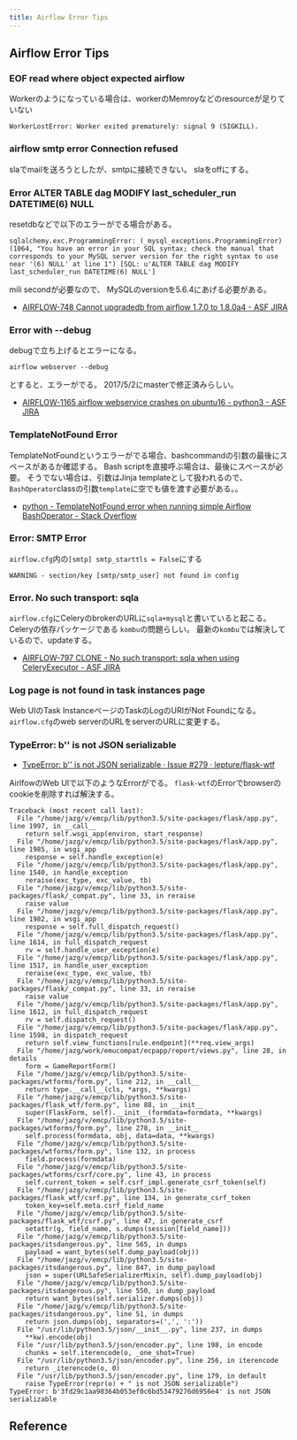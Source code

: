 ```yaml
---
title: Airflow Error Tips
---
```


## Airflow Error Tips

### EOF read where object expected airflow
Workerのようになっている場合は、workerのMemroyなどのresourceが足りていない

```
WorkerLostError: Worker exited prematurely: signal 9 (SIGKILL).
```

### airflow smtp error Connection refused
slaでmailを送ろうとしたが、smtpに接続できない。
slaをoffにする。

### Error ALTER TABLE dag MODIFY last_scheduler_run DATETIME(6) NULL
resetdbなどで以下のエラーがでる場合がある。

```
sqlalchemy.exc.ProgrammingError: (_mysql_exceptions.ProgrammingError) (1064, "You have an error in your SQL syntax; check the manual that corresponds to your MySQL server version for the right syntax to use near '(6) NULL' at line 1") [SQL: u'ALTER TABLE dag MODIFY last_scheduler_run DATETIME(6) NULL']
```

mili secondが必要なので、 MySQLのversionを5.6.4にあげる必要がある。

* [AIRFLOW-748 Cannot upgradedb from airflow 1.7.0 to 1.8.0a4 - ASF JIRA](https://issues.apache.org/jira/browse/AIRFLOW-748)

### Error with --debug
debugで立ち上げるとエラーになる。

```
airflow webserver --debug
```

とすると、エラーがでる。
2017/5/2にmasterで修正済みらしい。

* [AIRFLOW-1165 airflow webservice crashes on ubuntu16 - python3 - ASF JIRA](https://issues.apache.org/jira/browse/AIRFLOW-1165)

### TemplateNotFound Error
TemplateNotFoundというエラーがでる場合、bashcommandの引数の最後にスペースがあるか確認する。
Bash scriptを直接呼ぶ場合は、最後にスペースが必要。
そうでない場合は、引数はJinja templateとして扱われるので、`BashOperator`classの引数`template`に空でも値を渡す必要がある。。

* [python - TemplateNotFound error when running simple Airflow BashOperator - Stack Overflow](https://stackoverflow.com/questions/42147514/templatenotfound-error-when-running-simple-airflow-bashoperator)

### Error: SMTP Error
`airflow.cfg`内の`[smtp] smtp_starttls = False`にする

```
WARNING - section/key [smtp/smtp_user] not found in config
```


### Error. No such transport: sqla
`airflow.cfg`にCeleryのbrokerのURLに`sqla+mysql`と書いていると起こる。
Celeryの依存パッケージである `kombu`の問題らしい。
最新の`kombu`では解決しているので、updateする。

* [AIRFLOW-797 CLONE - No such transport: sqla when using CeleryExecutor - ASF JIRA](https://issues.apache.org/jira/browse/AIRFLOW-797)

### Log page is not found in task instances page
Web UIのTask InstanceページのTaskのLogのURIがNot Foundになる。
`airflow.cfg`のweb serverのURLをserverのURLに変更する。

### TypeError: b'' is not JSON serializable
* [TypeError: b'' is not JSON serializable · Issue #279 · lepture/flask-wtf](https://github.com/lepture/flask-wtf/issues/279)

AirlfowのWeb UIで以下のようなErrorがでる。
`flask-wtf`のErrorでbrowserのcookieを削除すれば解決する。

```
Traceback (most recent call last):
  File "/home/jazg/v/emcp/lib/python3.5/site-packages/flask/app.py", line 1997, in __call__
    return self.wsgi_app(environ, start_response)
  File "/home/jazg/v/emcp/lib/python3.5/site-packages/flask/app.py", line 1985, in wsgi_app
    response = self.handle_exception(e)
  File "/home/jazg/v/emcp/lib/python3.5/site-packages/flask/app.py", line 1540, in handle_exception
    reraise(exc_type, exc_value, tb)
  File "/home/jazg/v/emcp/lib/python3.5/site-packages/flask/_compat.py", line 33, in reraise
    raise value
  File "/home/jazg/v/emcp/lib/python3.5/site-packages/flask/app.py", line 1982, in wsgi_app
    response = self.full_dispatch_request()
  File "/home/jazg/v/emcp/lib/python3.5/site-packages/flask/app.py", line 1614, in full_dispatch_request
    rv = self.handle_user_exception(e)
  File "/home/jazg/v/emcp/lib/python3.5/site-packages/flask/app.py", line 1517, in handle_user_exception
    reraise(exc_type, exc_value, tb)
  File "/home/jazg/v/emcp/lib/python3.5/site-packages/flask/_compat.py", line 33, in reraise
    raise value
  File "/home/jazg/v/emcp/lib/python3.5/site-packages/flask/app.py", line 1612, in full_dispatch_request
    rv = self.dispatch_request()
  File "/home/jazg/v/emcp/lib/python3.5/site-packages/flask/app.py", line 1598, in dispatch_request
    return self.view_functions[rule.endpoint](**req.view_args)
  File "/home/jazg/work/emucompat/ecpapp/report/views.py", line 28, in details
    form = GameReportForm()
  File "/home/jazg/v/emcp/lib/python3.5/site-packages/wtforms/form.py", line 212, in __call__
    return type.__call__(cls, *args, **kwargs)
  File "/home/jazg/v/emcp/lib/python3.5/site-packages/flask_wtf/form.py", line 88, in __init__
    super(FlaskForm, self).__init__(formdata=formdata, **kwargs)
  File "/home/jazg/v/emcp/lib/python3.5/site-packages/wtforms/form.py", line 278, in __init__
    self.process(formdata, obj, data=data, **kwargs)
  File "/home/jazg/v/emcp/lib/python3.5/site-packages/wtforms/form.py", line 132, in process
    field.process(formdata)
  File "/home/jazg/v/emcp/lib/python3.5/site-packages/wtforms/csrf/core.py", line 43, in process
    self.current_token = self.csrf_impl.generate_csrf_token(self)
  File "/home/jazg/v/emcp/lib/python3.5/site-packages/flask_wtf/csrf.py", line 134, in generate_csrf_token
    token_key=self.meta.csrf_field_name
  File "/home/jazg/v/emcp/lib/python3.5/site-packages/flask_wtf/csrf.py", line 47, in generate_csrf
    setattr(g, field_name, s.dumps(session[field_name]))
  File "/home/jazg/v/emcp/lib/python3.5/site-packages/itsdangerous.py", line 565, in dumps
    payload = want_bytes(self.dump_payload(obj))
  File "/home/jazg/v/emcp/lib/python3.5/site-packages/itsdangerous.py", line 847, in dump_payload
    json = super(URLSafeSerializerMixin, self).dump_payload(obj)
  File "/home/jazg/v/emcp/lib/python3.5/site-packages/itsdangerous.py", line 550, in dump_payload
    return want_bytes(self.serializer.dumps(obj))
  File "/home/jazg/v/emcp/lib/python3.5/site-packages/itsdangerous.py", line 51, in dumps
    return json.dumps(obj, separators=(',', ':'))
  File "/usr/lib/python3.5/json/__init__.py", line 237, in dumps
    **kw).encode(obj)
  File "/usr/lib/python3.5/json/encoder.py", line 198, in encode
    chunks = self.iterencode(o, _one_shot=True)
  File "/usr/lib/python3.5/json/encoder.py", line 256, in iterencode
    return _iterencode(o, 0)
  File "/usr/lib/python3.5/json/encoder.py", line 179, in default
    raise TypeError(repr(o) + " is not JSON serializable")
TypeError: b'3fd29c1aa98364b053ef0c6bd53479276d6956e4' is not JSON serializable
```

## Reference

